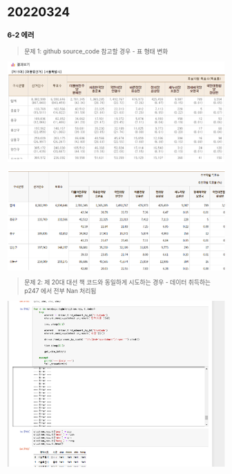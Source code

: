 # 20220324 



### 6-2 에러

> 문제 1: github source_code 참고할 경우 - 표 형태 변화

![img](20220324%20(Thu)%20%EC%96%B4%EC%A9%94%EB%84%98%ED%8C%8C%EC%9D%B4%20%EC%8A%A4%ED%84%B0%EB%94%94.assets/002.jpg)

![image-20220324210755515](20220324%20(Thu)%20%EC%96%B4%EC%A9%94%EB%84%98%ED%8C%8C%EC%9D%B4%20%EC%8A%A4%ED%84%B0%EB%94%94.assets/image-20220324210755515.png)



> 문제 2: 제 20대 대선 책 코드와 동일하게 시도하는 경우 - 데이터 취득하는 p247 에서 전부 Nan 처리됨

![image-20220324211150678](20220324%20(Thu)%20%EC%96%B4%EC%A9%94%EB%84%98%ED%8C%8C%EC%9D%B4%20%EC%8A%A4%ED%84%B0%EB%94%94.assets/image-20220324211150678.png)